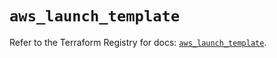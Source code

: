 # `aws_launch_template`

Refer to the Terraform Registry for docs: [`aws_launch_template`](https://registry.terraform.io/providers/hashicorp/aws/6.6.0/docs/resources/launch_template).
